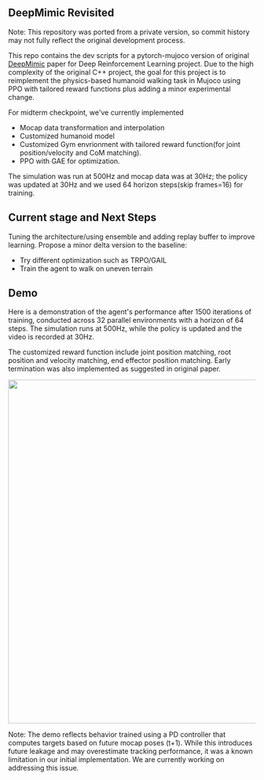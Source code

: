 ## DeepMimic Revisited
Note: This repository was ported from a private version, so commit history may not fully reflect the original development process.

This repo contains the dev scripts for a pytorch-mujoco version of original [DeepMimic](https://xbpeng.github.io/projects/DeepMimic/index.html) paper for Deep Reinforcement Learning project. Due to the high complexity of the original C++ project, the goal for this project is to reimplement the physics-based humanoid walking task in Mujoco using PPO with tailored reward functions plus adding a minor experimental change.

For midterm checkpoint, we've currently implemented 
- Mocap data transformation and interpolation
- Customized humanoid model
- Customized Gym envrionment with tailored reward function(for joint position/velocity and CoM matching). 
- PPO with GAE for optimization. 

The simulation was run at 500Hz and mocap data was at 30Hz; the policy was updated at 30Hz and we used 64 horizon steps(skip frames=16) for training.

<!-- We also have a paralleled approach implemented in loco-mujoco, which provides high frequency ref dataset. -->


## Current stage and Next Steps
Tuning the architecture/using ensemble and adding replay buffer to improve learning. Propose a minor delta version to the baseline: 
- Try different optimization such as TRPO/GAIL
- Train the agent to walk on uneven terrain

## Demo
<!-- The following is an demo of the agent after 1500 iterations of training(64 horizon)(simulated at 500Hz, policy updated/video recorded at 30Hz). -->
Here is a demonstration of the agent's performance after 1500 iterations of training, conducted across 32 parallel environments with a horizon of 64 steps. The simulation runs at 500Hz, while the policy is updated and the video is recorded at 30Hz.

The customized reward function include joint position matching, root position and velocity matching, end effector position matching. Early termination was also implemented as suggested in original paper.

<!-- 
![Demo](https://github.com/user-attachments/assets/53680baa-590d-4c71-aa56-122a984433db)
-->

<!-- <div align="center">
  <img src="https://github.com/user-attachments/assets/02ead9f5-4cb9-4843-b6e7-28260e5fedb2" width="700" />
</div> -->


<div align="center">
  <img src="https://github.com/user-attachments/assets/85e3b5b0-4f1a-465b-a37d-3fd987c9a9c8" width="700" />
</div>

Note: The demo reflects behavior trained using a PD controller that computes targets based on future mocap poses (t+1). While this introduces future leakage and may overestimate tracking performance, it was a known limitation in our initial implementation. We are currently working on addressing this issue.


